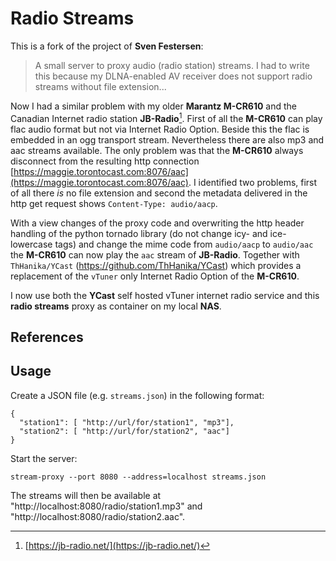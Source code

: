 # Radio Streams

This is a fork of the project of **Sven Festersen**:

> A small server to proxy audio (radio station) streams. I had to write this
> because my DLNA-enabled AV receiver does not support radio streams without
> file extension...

Now I had a similar problem with my older **Marantz M-CR610** and the Canadian
Internet radio station **JB-Radio**[^1]. First of all the **M-CR610** can play
flac audio format but not via Internet Radio Option. Beside this the flac is embedded in
an ogg transport stream.  Nevertheless there are also mp3 and aac streams available.
The only problem was that the **M-CR610** always disconnect from the resulting
http connection [https://maggie.torontocast.com:8076/aac](https://maggie.torontocast.com:8076/aac).
I identified two problems, first of all there *is* no file extension and second
the metadata delivered in the http get request shows `Content-Type: audio/aacp`.

With a view changes of the proxy code and overwriting the http header handling
of the python tornado library (do not change icy- and ice- lowercase tags) and
change the mime code from `audio/aacp` to `audio/aac` the **M-CR610** can now
play the `aac` stream of **JB-Radio**.  Together with `ThHanika/YCast` (https://github.com/ThHanika/YCast)
which provides a replacement of the `vTuner` only Internet Radio Option of the **M-CR610**.

I now use both the **YCast** self hosted vTuner internet radio service and this **radio streams**
proxy as container on my local **NAS**.

## References
[^1]: [https://jb-radio.net/](https://jb-radio.net/)

## Usage
Create a JSON file (e.g. `streams.json`) in the following format:

```
{
  "station1": [ "http://url/for/station1", "mp3"],
  "station2": [ "http://url/for/station2", "aac"]
}
```

Start the server:

```
stream-proxy --port 8080 --address=localhost streams.json
```

The streams will then be available at "http://localhost:8080/radio/station1.mp3"
and "http://localhost:8080/radio/station2.aac".

